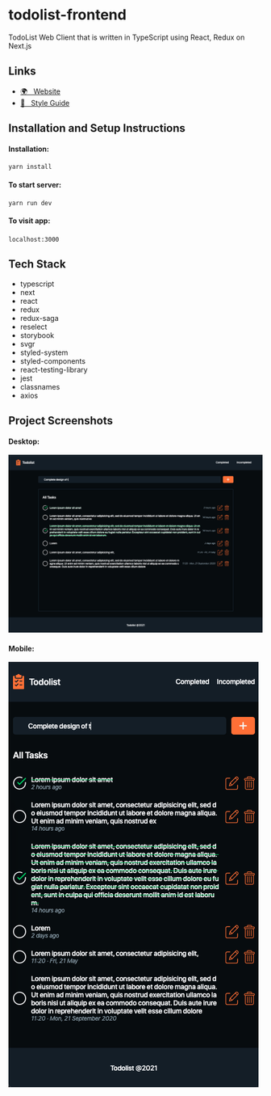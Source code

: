 # todolist-frontend

TodoList Web Client that is written in TypeScript using React, Redux on Next.js

## Links

- [🌍 &nbsp; Website](https://todolist-alikemalcelenk.vercel.app/)
- [🦄 &nbsp; Style Guide](https://todolist-alikemalcelenk.vercel.app/ui/index.html)

## Installation and Setup Instructions

#### Installation:

```
yarn install
```

#### To start server:

```
yarn run dev
```

#### To visit app:

`localhost:3000`

## Tech Stack

- typescript
- next
- react
- redux
- redux-saga
- reselect
- storybook
- svgr
- styled-system
- styled-components
- react-testing-library
- jest
- classnames
- axios

## Project Screenshots

#### Desktop:

![Desktop Screenshot](/public/screenshots/desktop.png)

#### Mobile:

![Mobile Screenshot](/public/screenshots/mobile.png)
